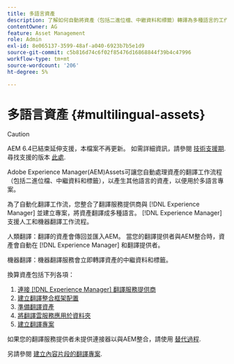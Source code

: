 ```yaml
---
title: 多語言資產
description: 了解如何自動將資產（包括二進位檔、中繼資料和標籤）轉譯為多種語言的工作流程。
contentOwner: AG
feature: Asset Management
role: Admin
exl-id: 8e065137-3599-48af-a040-6923b7b5e1d9
source-git-commit: c5b816d74c6f02f85476d16868844f39b4c47996
workflow-type: tm+mt
source-wordcount: '206'
ht-degree: 5%

---
```


# 多語言資產 {#multilingual-assets}

>[!CAUTION]
>
>AEM 6.4已結束延伸支援，本檔案不再更新。 如需詳細資訊，請參閱 [技術支援期](https://helpx.adobe.com//tw/support/programs/eol-matrix.html). 尋找支援的版本 [此處](https://experienceleague.adobe.com/docs/).

Adobe Experience Manager(AEM)Assets可讓您自動處理資產的翻譯工作流程（包括二進位檔、中繼資料和標籤），以產生其他語言的資產，以便用於多語言專案。

為了自動化翻譯工作流，您整合了翻譯服務提供商與 [!DNL Experience Manager] 並建立專案，將資產翻譯成多種語言。 [!DNL Experience Manager] 支援人工和機器翻譯工作流程。

人類翻譯：翻譯的資產會傳回並匯入AEM。 當您的翻譯提供者與AEM整合時，資產會自動在 [!DNL Experience Manager] 和翻譯提供者。

機器翻譯：機器翻譯服務會立即轉譯資產的中繼資料和標籤。

換算資產包括下列各項：

1. [連接 [!DNL Experience Manager] 翻譯服務提供商](/help/sites-administering/tc-tic.md#connecting-to-a-translation-service-provider)
1. [建立翻譯整合框架配置](/help/sites-administering/tc-tic.md)
1. [準備翻譯資產](preparing-assets-for-translation.md)
1. [將翻譯雲服務應用於資料夾](transition-cloud-services.md)
1. [建立翻譯專案](translation-projects.md)

如果您的翻譯服務提供者未提供連接器以與AEM整合，請使用 [替代過程](/help/sites-administering/tc-manage.md#exporting-a-translation-job).

另請參閱 [建立內容片段的翻譯專案](creating-translation-projects-for-content-fragments.md).

